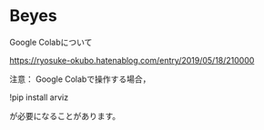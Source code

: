# Beyes

Google Colabについて

https://ryosuke-okubo.hatenablog.com/entry/2019/05/18/210000

注意：
Google Colabで操作する場合，

!pip install arviz

が必要になることがあります。
